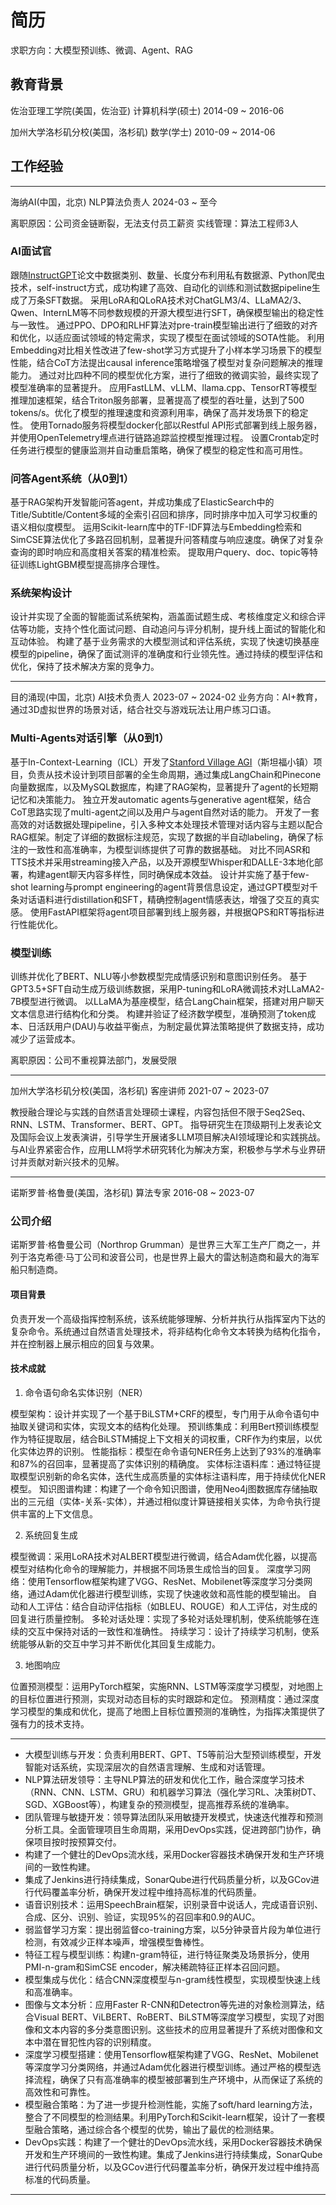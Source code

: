 # 简历

求职方向：大模型预训练、微调、Agent、RAG

## 教育背景

佐治亚理工学院(美国，佐治亚)
计算机科学(硕士)
2014-09 ~ 2016-06

加州大学洛杉矶分校(美国，洛杉矶)
数学(学士)
2010-09 ~ 2014-06

## 工作经验

---
海纳AI(中国，北京)
NLP算法负责人
2024-03 ~ 至今

离职原因：公司资金链断裂，无法支付员工薪资
实线管理：算法工程师3人

### AI面试官

跟随[InstructGPT](https://arxiv.org/abs/2203.02155)论文中数据类别、数量、长度分布利用私有数据源、Python爬虫技术，self-instruct方式，成功构建了高效、自动化的训练和测试数据pipeline生成了万条SFT数据。
采用LoRA和QLoRA技术对ChatGLM3/4、LLaMA2/3、Qwen、InternLM等不同参数规模的开源大模型进行SFT，确保模型输出的稳定性与一致性。
通过PPO、DPO和RLHF算法对pre-train模型输出进行了细致的对齐和优化，以适应面试领域的特定需求，实现了模型在面试领域的SOTA性能。
利用Embedding对比相关性改进了few-shot学习方式提升了小样本学习场景下的模型性能，结合CoT方法提出causal inference策略增强了模型对复杂问题解决的推理能力。
通过对比四种不同的模型优化方案，进行了细致的微调实验，最终实现了模型准确率的显著提升。
应用FastLLM、vLLM、llama.cpp、TensorRT等模型推理加速框架，结合Triton服务部署，显著提高了模型的吞吐量，达到了500 tokens/s。优化了模型的推理速度和资源利用率，确保了高并发场景下的稳定性。
使用Tornado服务将模型docker化部以Restful API形式部署到线上服务器，并使用OpenTelemetry埋点进行链路追踪监控模型推理过程。
设置Crontab定时任务进行模型的健康监测并自动重启策略，确保了模型的稳定性和高可用性。

### 问答Agent系统（从0到1）

基于RAG架构开发智能问答agent，并成功集成了ElasticSearch中的Title/Subtitle/Content多域的全索引召回和排序，同时排序中加入可学习权重的语义相似度模型。
运用Scikit-learn库中的TF-IDF算法与Embedding检索和SimCSE算法优化了多路召回机制，显著提升问答精度与响应速度。确保了对复杂查询的即时响应和高度相关答案的精准检索。
提取用户query、doc、topic等特征训练LightGBM模型提高排序合理性。

### 系统架构设计

设计并实现了全面的智能面试系统架构，涵盖面试题生成、考核维度定义和综合评估等功能，支持个性化面试问题、自动追问与评分机制，提升线上面试的智能化和互动体验。
构建了基于业务需求的大模型测试和评估系统，实现了快速切换基座模型的pipeline，确保了面试测评的准确度和行业领先性。通过持续的模型评估和优化，保持了技术解决方案的竞争力。

---

目的涌现(中国，北京)
AI技术负责人
2023-07 ~ 2024-02
业务方向：AI+教育，通过3D虚拟世界的场景对话，结合社交与游戏玩法让用户练习口语。

### Multi-Agents对话引擎（从0到1）

基于In-Context-Learning（ICL）开发了[Stanford Village AGI](https://arxiv.org/abs/2304.03442)（斯坦福小镇）项目，负责从技术设计到项目部署的全生命周期，通过集成LangChain和Pinecone向量数据库，以及MySQL数据库，构建了RAG架构，显著提升了agent的长短期记忆和决策能力。
独立开发automatic agents与generative agent框架，结合CoT思路实现了multi-agent之间以及用户与agent自然对话的能力。
开发了一套高效的对话数据处理pipeline，引入多种文本处理技术管理对话内容与主题以配合RAG框架。制定了详细的数据标注规范，实现了数据的半自动labeling，确保了标注的一致性和高准确率，为模型训练提供了可靠的数据基础。
对比不同ASR和TTS技术并采用streaming接入产品，以及开源模型Whisper和DALLE-3本地化部署，构建agent聊天内容多样性，同时确保成本效益。
设计并实施了基于few-shot learning与prompt engineering的agent背景信息设定，通过GPT模型对千条对话语料进行distillation和SFT，精确控制agent情感表达，增强了交互的真实感。
使用FastAPI框架将agent项目部署到线上服务器，并根据QPS和RT等指标进行性能优化。

### 模型训练

训练并优化了BERT、NLU等小参数模型完成情感识别和意图识别任务。
基于GPT3.5+SFT自动生成万级训练数据，采用P-tuning和LoRA微调技术对LLaMA2-7B模型进行微调。
以LLaMA为基座模型，结合LangChain框架，搭建对用户聊天文本信息进行结构化和分类。
构建并验证了经济数学模型，准确预测了token成本、日活跃用户(DAU)与收益平衡点，为制定最优算法策略提供了数据支持，成功减少了运营成本。

离职原因：公司不重视算法部门，发展受限

---

加州大学洛杉矶分校(美国，洛杉矶)
客座讲师
2021-07 ~ 2023-07

教授融合理论与实践的自然语言处理硕士课程，内容包括但不限于Seq2Seq、RNN、LSTM、Transformer、BERT、GPT。
指导研究生在顶级期刊上发表论文及国际会议上发表演讲，引导学生开展诸多LLM项目解决AI领域理论和实践挑战。
与AI业界紧密合作，应用LLM将学术研究转化为解决方案，积极参与学术与业界研讨并贡献对新兴技术的见解。

---

诺斯罗普·格鲁曼(美国，洛杉矶)
算法专家
2016-08 ~ 2023-07

### 公司介绍

诺斯罗普·格鲁曼公司（Northrop Grumman）是世界三大军工生产厂商之一，并列于洛克希德·马丁公司和波音公司，也是世界上最大的雷达制造商和最大的海军船只制造商。

#### 项目背景

负责开发一个高级指挥控制系统，该系统能够理解、分析并执行从指挥室内下达的复杂命令。系统通过自然语言处理技术，将非结构化命令文本转换为结构化指令，并在控制器上展示相应的回复与效果。

#### 技术成就

1. 命令语句命名实体识别（NER）

模型架构：设计并实现了一个基于BiLSTM+CRF的模型，专门用于从命令语句中抽取关键词和实体，实现文本的结构化处理。
预训练集成：利用Bert预训练模型作为特征提取层，结合BiLSTM捕捉上下文相关的词权重，CRF作为约束层，以优化实体边界的识别。
性能指标：模型在命令语句NER任务上达到了93%的准确率和87%的召回率，显著提高了实体识别的精确度。
实体标注语料库：通过特征提取模型识别新的命名实体，迭代生成高质量的实体标注语料库，用于持续优化NER模型。
知识图谱构建：构建了一个命令知识图谱，使用Neo4j图数据库存储抽取出的三元组（实体-关系-实体），并通过相似度计算链接相关实体，为命令执行提供丰富的上下文信息。

2. 系统回复生成

模型微调：采用LoRA技术对ALBERT模型进行微调，结合Adam优化器，以提高模型对结构化命令的理解能力，并根据不同场景生成恰当的回复。
深度学习网络：使用Tensorflow框架构建了VGG、ResNet、Mobilenet等深度学习分类网络，通过Adam优化器进行模型训练，实现了快速收敛和高性能的模型输出。
自动和人工评估：结合自动评估指标（如BLEU、ROUGE）和人工评估，对生成的回复进行质量控制。
多轮对话处理：实现了多轮对话处理机制，使系统能够在连续的交互中保持对话的一致性和准确性。
持续学习：设计了持续学习机制，使系统能够从新的交互中学习并不断优化其回复生成能力。

3. 地图响应

位置预测模型：运用PyTorch框架，实施RNN、LSTM等深度学习模型，对地图上的目标位置进行预测，实现对动态目标的实时跟踪和定位。
预测精度：通过深度学习模型的集成和优化，提高了地图上目标位置预测的准确性，为指挥决策提供了强有力的技术支持。

---

- 大模型训练与开发：负责利用BERT、GPT、T5等前沿大型预训练模型，开发智能对话系统，实现深层次的自然语言理解、生成和对话管理。
- NLP算法研发领导：主导NLP算法的研发和优化工作，融合深度学习技术（RNN、CNN、LSTM、GRU）和机器学习算法（强化学习RL、决策树DT、SGD、XGBoost等），构建复杂的预测模型，提高推荐系统的准确率。
- 团队管理与敏捷开发：领导算法团队采用敏捷开发模式，快速迭代推荐和预测分析工具。全面管理项目生命周期，采用DevOps实践，促进跨部门协作，确保项目按时按预算交付。
- 构建了一个健壮的DevOps流水线，采用Docker容器技术确保开发和生产环境间的一致性构建。
- 集成了Jenkins进行持续集成，SonarQube进行代码质量分析，以及GCov进行代码覆盖率分析，确保开发过程中维持高标准的代码质量。
- 语音识别技术：运用SpeechBrain框架，识别录音中说话人，完成语音识别、合成、区分、识别、验证，实现95%的召回率和0.9的AUC。
- 弱监督学习方案：提出弱监督co-training方案，以5分钟录音片段为单位进行检测，有效减少正样本噪声，增强模型鲁棒性。
- 特征工程与模型训练：构建n-gram特征，进行特征聚类及场景拆分，使用PMI-n-gram和SimCSE encoder，解决稀疏特征正样本召回问题。
- 模型集成与优化：结合CNN深度模型与n-gram线性模型，实现模型快速上线和高准确率。
- 图像与文本分析：应用Faster R-CNN和Detectron等先进的对象检测算法，结合Visual BERT、ViLBERT、RoBERT、BiLSTM等深度学习模型，实现了对图像和文本内容的多分类意图识别。这些技术的应用显著提升了系统对图像和文本中潜在冒犯性内容的识别精度。
- 深度学习模型搭建：使用Tensorflow框架构建了VGG、ResNet、Mobilenet等深度学习分类网络，并通过Adam优化器进行模型训练。通过严格的模型选择流程，确保了只有高准确率的模型被部署到生产环境中，从而保证了系统的高效性和可靠性。
- 模型融合策略：为了进一步提升检测性能，实施了soft/hard learning方法，整合了不同模型的检测结果。利用PyTorch和Scikit-learn框架，设计了一套模型融合策略，通过综合各个模型的优势，输出了最优的检测结果。
- DevOps实践：构建了一个健壮的DevOps流水线，采用Docker容器技术确保开发和生产环境间的一致性构建。集成了Jenkins进行持续集成，SonarQube进行代码质量分析，以及GCov进行代码覆盖率分析，确保开发过程中维持高标准的代码质量。

---
